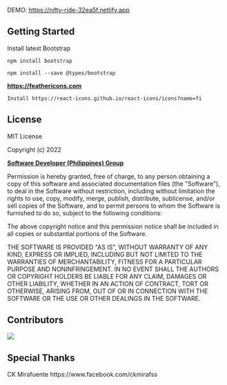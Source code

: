 DEMO: https://nifty-ride-32ea5f.netlify.app

<h2>Getting Started</h2>

Install latest Bootstrap

```
npm install bootstrap
```

```
npm install --save @types/bootstrap
```

**https://feathericons.com**

```
Install https://react-icons.github.io/react-icons/icons?name=fi
```

<h2>License</h2>

MIT License

Copyright (c) 2022

<a href="https://www.facebook.com/groups/software.dev.ph"><strong>Software Developer (Philippines) Group</strong></a>

Permission is hereby granted, free of charge, to any person obtaining a copy
of this software and associated documentation files (the "Software"), to deal
in the Software without restriction, including without limitation the rights
to use, copy, modify, merge, publish, distribute, sublicense, and/or sell
copies of the Software, and to permit persons to whom the Software is
furnished to do so, subject to the following conditions:

The above copyright notice and this permission notice shall be included in all
copies or substantial portions of the Software.

THE SOFTWARE IS PROVIDED "AS IS", WITHOUT WARRANTY OF ANY KIND, EXPRESS OR
IMPLIED, INCLUDING BUT NOT LIMITED TO THE WARRANTIES OF MERCHANTABILITY,
FITNESS FOR A PARTICULAR PURPOSE AND NONINFRINGEMENT. IN NO EVENT SHALL THE
AUTHORS OR COPYRIGHT HOLDERS BE LIABLE FOR ANY CLAIM, DAMAGES OR OTHER
LIABILITY, WHETHER IN AN ACTION OF CONTRACT, TORT OR OTHERWISE, ARISING FROM,
OUT OF OR IN CONNECTION WITH THE SOFTWARE OR THE USE OR OTHER DEALINGS IN THE
SOFTWARE.

<h2>Contributors</h2>
<a href="https://github.com/erwinagpasa/multidash/graphs/contributors">
  <img src="https://contrib.rocks/image?repo=erwinagpasa/multidash" />
</a>

<h2>Special Thanks</h2>
CK Mirafuente https://www.facebook.com/ckmirafss
